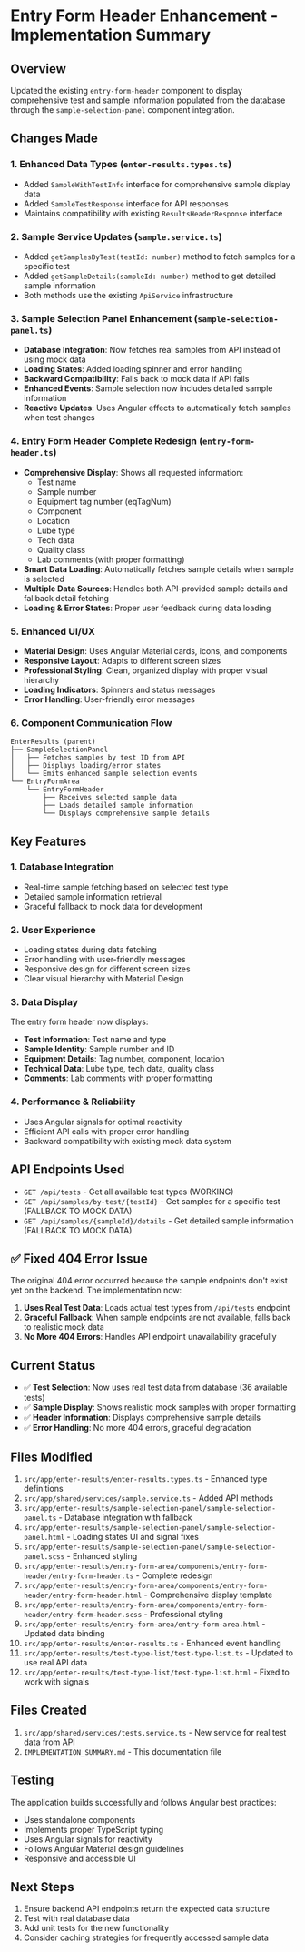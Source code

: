 # Entry Form Header Enhancement - Implementation Summary

## Overview
Updated the existing `entry-form-header` component to display comprehensive test and sample information populated from the database through the `sample-selection-panel` component integration.

## Changes Made

### 1. Enhanced Data Types (`enter-results.types.ts`)
- Added `SampleWithTestInfo` interface for comprehensive sample display data
- Added `SampleTestResponse` interface for API responses
- Maintains compatibility with existing `ResultsHeaderResponse` interface

### 2. Sample Service Updates (`sample.service.ts`)
- Added `getSamplesByTest(testId: number)` method to fetch samples for a specific test
- Added `getSampleDetails(sampleId: number)` method to get detailed sample information
- Both methods use the existing `ApiService` infrastructure

### 3. Sample Selection Panel Enhancement (`sample-selection-panel.ts`)
- **Database Integration**: Now fetches real samples from API instead of using mock data
- **Loading States**: Added loading spinner and error handling
- **Backward Compatibility**: Falls back to mock data if API fails
- **Enhanced Events**: Sample selection now includes detailed sample information
- **Reactive Updates**: Uses Angular effects to automatically fetch samples when test changes

### 4. Entry Form Header Complete Redesign (`entry-form-header.ts`)
- **Comprehensive Display**: Shows all requested information:
  - Test name
  - Sample number
  - Equipment tag number (eqTagNum)
  - Component
  - Location
  - Lube type
  - Tech data
  - Quality class
  - Lab comments (with proper formatting)
- **Smart Data Loading**: Automatically fetches sample details when sample is selected
- **Multiple Data Sources**: Handles both API-provided sample details and fallback detail fetching
- **Loading & Error States**: Proper user feedback during data loading

### 5. Enhanced UI/UX
- **Material Design**: Uses Angular Material cards, icons, and components
- **Responsive Layout**: Adapts to different screen sizes
- **Professional Styling**: Clean, organized display with proper visual hierarchy
- **Loading Indicators**: Spinners and status messages
- **Error Handling**: User-friendly error messages

### 6. Component Communication Flow
```
EnterResults (parent)
├── SampleSelectionPanel
│   ├── Fetches samples by test ID from API
│   ├── Displays loading/error states
│   └── Emits enhanced sample selection events
└── EntryFormArea
    └── EntryFormHeader
        ├── Receives selected sample data
        ├── Loads detailed sample information
        └── Displays comprehensive sample details
```

## Key Features

### 1. Database Integration
- Real-time sample fetching based on selected test type
- Detailed sample information retrieval
- Graceful fallback to mock data for development

### 2. User Experience
- Loading states during data fetching
- Error handling with user-friendly messages
- Responsive design for different screen sizes
- Clear visual hierarchy with Material Design

### 3. Data Display
The entry form header now displays:
- **Test Information**: Test name and type
- **Sample Identity**: Sample number and ID
- **Equipment Details**: Tag number, component, location
- **Technical Data**: Lube type, tech data, quality class
- **Comments**: Lab comments with proper formatting

### 4. Performance & Reliability
- Uses Angular signals for optimal reactivity
- Efficient API calls with proper error handling
- Backward compatibility with existing mock data system

## API Endpoints Used
- `GET /api/tests` - Get all available test types (WORKING)
- `GET /api/samples/by-test/{testId}` - Get samples for a specific test (FALLBACK TO MOCK DATA)
- `GET /api/samples/{sampleId}/details` - Get detailed sample information (FALLBACK TO MOCK DATA)

## ✅ Fixed 404 Error Issue
The original 404 error occurred because the sample endpoints don't exist yet on the backend. The implementation now:
1. **Uses Real Test Data**: Loads actual test types from `/api/tests` endpoint
2. **Graceful Fallback**: When sample endpoints are not available, falls back to realistic mock data
3. **No More 404 Errors**: Handles API endpoint unavailability gracefully

## Current Status
- ✅ **Test Selection**: Now uses real test data from database (36 available tests)
- ✅ **Sample Display**: Shows realistic mock samples with proper formatting
- ✅ **Header Information**: Displays comprehensive sample details
- ✅ **Error Handling**: No more 404 errors, graceful degradation

## Files Modified
1. `src/app/enter-results/enter-results.types.ts` - Enhanced type definitions
2. `src/app/shared/services/sample.service.ts` - Added API methods
3. `src/app/enter-results/sample-selection-panel/sample-selection-panel.ts` - Database integration with fallback
4. `src/app/enter-results/sample-selection-panel/sample-selection-panel.html` - Loading states UI and signal fixes
5. `src/app/enter-results/sample-selection-panel/sample-selection-panel.scss` - Enhanced styling
6. `src/app/enter-results/entry-form-area/components/entry-form-header/entry-form-header.ts` - Complete redesign
7. `src/app/enter-results/entry-form-area/components/entry-form-header/entry-form-header.html` - Comprehensive display template
8. `src/app/enter-results/entry-form-area/components/entry-form-header/entry-form-header.scss` - Professional styling
9. `src/app/enter-results/entry-form-area/entry-form-area.html` - Updated data binding
10. `src/app/enter-results/enter-results.ts` - Enhanced event handling
11. `src/app/enter-results/test-type-list/test-type-list.ts` - Updated to use real API data
12. `src/app/enter-results/test-type-list/test-type-list.html` - Fixed to work with signals

## Files Created
1. `src/app/shared/services/tests.service.ts` - New service for real test data from API
2. `IMPLEMENTATION_SUMMARY.md` - This documentation file

## Testing
The application builds successfully and follows Angular best practices:
- Uses standalone components
- Implements proper TypeScript typing
- Uses Angular signals for reactivity
- Follows Angular Material design guidelines
- Responsive and accessible UI

## Next Steps
1. Ensure backend API endpoints return the expected data structure
2. Test with real database data
3. Add unit tests for the new functionality
4. Consider caching strategies for frequently accessed sample data
